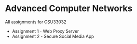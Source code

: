 # Advanced Computer Networks
All assignments for CSU33032
- Assignment 1 - Web Proxy Server
- Assignment 2 - Secure Social Media App
